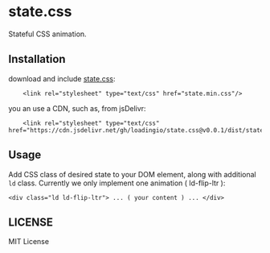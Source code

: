 # state.css

Stateful CSS animation.


## Installation

download and include [state.css](https://raw.githubusercontent.com/loadingio/state.css/v0.0.1/dist/state.min.css):

```
    <link rel="stylesheet" type="text/css" href="state.min.css"/>
```

you an use a CDN, such as, from jsDelivr:

```
    <link rel="stylesheet" type="text/css" href="https://cdn.jsdelivr.net/gh/loadingio/state.css@v0.0.1/dist/state.min.css"/>
```


## Usage

Add CSS class of desired state to your DOM element, along with additional `ld` class.  Currently we only implement one animation ( ld-flip-ltr ):

    <div class="ld ld-flip-ltr"> ... ( your content ) ... </div>


## LICENSE

MIT License
